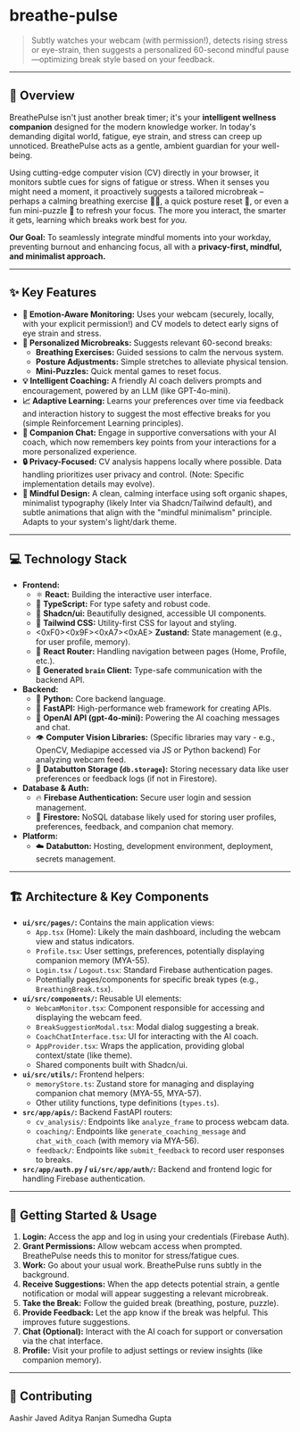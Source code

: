 # breathe-pulse
 
> Subtly watches your webcam (with permission!), detects rising stress or eye-strain, then suggests a personalized 60-second mindful pause—optimizing break style based on your feedback.

---

## 🌟 Overview

BreathePulse isn't just another break timer; it's your **intelligent wellness companion** designed for the modern knowledge worker. In today's demanding digital world, fatigue, eye strain, and stress can creep up unnoticed. BreathePulse acts as a gentle, ambient guardian for your well-being.

Using cutting-edge computer vision (CV) directly in your browser, it monitors subtle cues for signs of fatigue or stress. When it senses you might need a moment, it proactively suggests a tailored microbreak – perhaps a calming breathing exercise 😮‍💨, a quick posture reset 🤸, or even a fun mini-puzzle 🧩 to refresh your focus. The more you interact, the smarter it gets, learning which breaks work best for *you*.

**Our Goal:** To seamlessly integrate mindful moments into your workday, preventing burnout and enhancing focus, all with a **privacy-first, mindful, and minimalist approach.**

---

## ✨ Key Features

*   **🧠 Emotion-Aware Monitoring:** Uses your webcam (securely, locally, with your explicit permission!) and CV models to detect early signs of eye strain and stress.
*   **🧘 Personalized Microbreaks:** Suggests relevant 60-second breaks:
    *   **Breathing Exercises:** Guided sessions to calm the nervous system.
    *   **Posture Adjustments:** Simple stretches to alleviate physical tension.
    *   **Mini-Puzzles:** Quick mental games to reset focus.
*   **💡 Intelligent Coaching:** A friendly AI coach delivers prompts and encouragement, powered by an LLM (like GPT-4o-mini).
*   **📈 Adaptive Learning:** Learns your preferences over time via feedback and interaction history to suggest the most effective breaks for you (simple Reinforcement Learning principles).
*   **💬 Companion Chat:** Engage in supportive conversations with your AI coach, which now remembers key points from your interactions for a more personalized experience.
*   **🔒 Privacy-Focused:** CV analysis happens locally where possible. Data handling prioritizes user privacy and control. (Note: Specific implementation details may evolve).
*   **🎨 Mindful Design:** A clean, calming interface using soft organic shapes, minimalist typography (likely Inter via Shadcn/Tailwind default), and subtle animations that align with the "mindful minimalism" principle. Adapts to your system's light/dark theme.

---

## 💻 Technology Stack

*   **Frontend:**
    *   ⚛️ **React:** Building the interactive user interface.
    *   🔷 **TypeScript:** For type safety and robust code.
    *   🎨 **Shadcn/ui:** Beautifully designed, accessible UI components.
    *   🍃 **Tailwind CSS:** Utility-first CSS for layout and styling.
    *   <0xF0><0x9F><0xA7><0xAE> **Zustand:** State management (e.g., for user profile, memory).
    *   🧭 **React Router:** Handling navigation between pages (Home, Profile, etc.).
    *   🧠 **Generated `brain` Client:** Type-safe communication with the backend API.
*   **Backend:**
    *   🐍 **Python:** Core backend language.
    *   🚀 **FastAPI:** High-performance web framework for creating APIs.
    *   🤖 **OpenAI API (gpt-4o-mini):** Powering the AI coaching messages and chat.
    *   👁️ **Computer Vision Libraries:** (Specific libraries may vary - e.g., OpenCV, Mediapipe accessed via JS or Python backend) For analyzing webcam feed.
    *   💾 **Databutton Storage (`db.storage`):** Storing necessary data like user preferences or feedback logs (if not in Firestore).
*   **Database & Auth:**
    *   🔥 **Firebase Authentication:** Secure user login and session management.
    *   📄 **Firestore:** NoSQL database likely used for storing user profiles, preferences, feedback, and companion chat memory.
*   **Platform:**
    *   ☁️ **Databutton:** Hosting, development environment, deployment, secrets management.

---

## 🏗️ Architecture & Key Components

*   **`ui/src/pages/`:** Contains the main application views:
    *   `App.tsx` (Home): Likely the main dashboard, including the webcam view and status indicators.
    *   `Profile.tsx`: User settings, preferences, potentially displaying companion memory (MYA-55).
    *   `Login.tsx` / `Logout.tsx`: Standard Firebase authentication pages.
    *   Potentially pages/components for specific break types (e.g., `BreathingBreak.tsx`).
*   **`ui/src/components/`:** Reusable UI elements:
    *   `WebcamMonitor.tsx`: Component responsible for accessing and displaying the webcam feed.
    *   `BreakSuggestionModal.tsx`: Modal dialog suggesting a break.
    *   `CoachChatInterface.tsx`: UI for interacting with the AI coach.
    *   `AppProvider.tsx`: Wraps the application, providing global context/state (like theme).
    *   Shared components built with Shadcn/ui.
*   **`ui/src/utils/`:** Frontend helpers:
    *   `memoryStore.ts`: Zustand store for managing and displaying companion chat memory (MYA-55, MYA-57).
    *   Other utility functions, type definitions (`types.ts`).
*   **`src/app/apis/`:** Backend FastAPI routers:
    *   `cv_analysis/`: Endpoints like `analyze_frame` to process webcam data.
    *   `coaching/`: Endpoints like `generate_coaching_message` and `chat_with_coach` (with memory via MYA-56).
    *   `feedback/`: Endpoints like `submit_feedback` to record user responses to breaks.
*   **`src/app/auth.py` / `ui/src/app/auth/`:** Backend and frontend logic for handling Firebase authentication.

---

## 🚀 Getting Started & Usage

1.  **Login:** Access the app and log in using your credentials (Firebase Auth).
2.  **Grant Permissions:** Allow webcam access when prompted. BreathePulse needs this to monitor for stress/fatigue cues.
3.  **Work:** Go about your usual work. BreathePulse runs subtly in the background.
4.  **Receive Suggestions:** When the app detects potential strain, a gentle notification or modal will appear suggesting a relevant microbreak.
5.  **Take the Break:** Follow the guided break (breathing, posture, puzzle).
6.  **Provide Feedback:** Let the app know if the break was helpful. This improves future suggestions.
7.  **Chat (Optional):** Interact with the AI coach for support or conversation via the chat interface.
8.  **Profile:** Visit your profile to adjust settings or review insights (like companion memory).

---

## 🤝 Contributing
Aashir Javed
Aditya Ranjan
Sumedha Gupta
